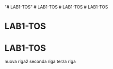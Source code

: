 "# LAB1-TOS" 
#   L A B 1 - T O S  
 #   L A B 1 - T O S  
 # LAB1-TOS
# LAB1-TOS
# LAB1-TOS
nuova riga2
seconda riga
terza riga
